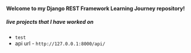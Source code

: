 #### Welcome to my Django REST Framework Learning Journey repository!
##### live projects that I have worked on
+ `test`
+ api url - `http://127.0.0.1:8000/api/`
